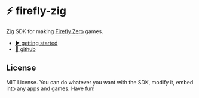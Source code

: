 # ⚡️ firefly-zig

[Zig](https://ziglang.org/) SDK for making [Firefly Zero](https://fireflyzero.com/) games.

* [▶️ getting started](https://docs.fireflyzero.com/dev/getting-started/)
* [🐙 github](https://github.com/firefly-zero/firefly-rust)

## License

MIT License. You can do whatever you want with the SDK, modify it, embed into any apps and games. Have fun!
